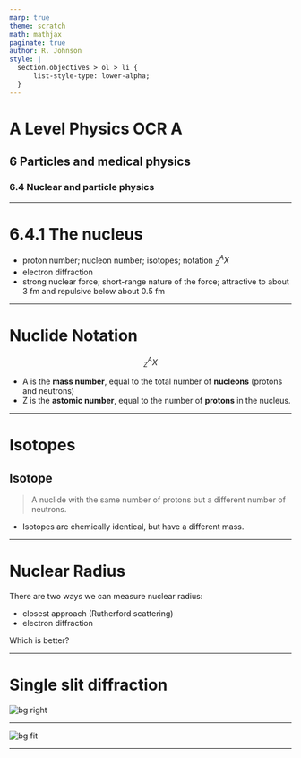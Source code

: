 ```yaml
---
marp: true
theme: scratch
math: mathjax
paginate: true
author: R. Johnson
style: |
  section.objectives > ol > li {
      list-style-type: lower-alpha;
  }
---
```


# A Level Physics OCR A

## 6 Particles and medical physics

### 6.4 Nuclear and particle physics

---

# 6.4.1 The nucleus

- proton number; nucleon number; isotopes; notation $^A_ZX$
- electron diffraction
- strong nuclear force; short-range nature of the force; attractive to about 3 fm and repulsive below about 0.5 fm

---

# Nuclide Notation

$$^A_ZX$$

- A is the **mass number**, equal to the total number of **nucleons** (protons and neutrons)
- Z is the **astomic number**, equal to the number of **protons** in the nucleus.

---

# Isotopes

## Isotope

> A nuclide with the same number of protons but a different number of neutrons.

- Isotopes are chemically identical, but have a different mass.

---

# Nuclear Radius

There are two ways we can measure nuclear radius:

- closest approach (Rutherford scattering)
- electron diffraction

Which is better?

---

# Single slit diffraction

![bg right](https://upload.wikimedia.org/wikipedia/commons/thumb/3/3a/Beugungsscheibchen.k.720.jpg/1920px-Beugungsscheibchen.k.720.jpg)

---

![bg fit](http://www.splung.com/nuclear/images/matter/electron%20scatter.gif)

---
